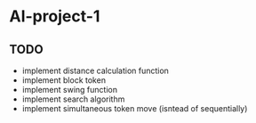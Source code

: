 # AI-project-1

TODO
-----------------------------------------
- implement distance calculation function
- implement block token
- implement swing function
- implement search algorithm
- implement simultaneous token move (isntead of sequentially)
